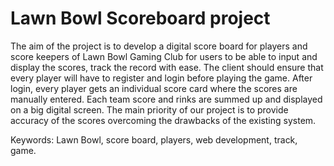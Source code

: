 # Lawn Bowl Scoreboard project

The aim of the project is to develop a digital score board for players and score keepers of Lawn Bowl Gaming Club for users to be able to input and display the scores, track the record with ease. The client should ensure that every player will have to register and login before playing the game. After login, every player gets an individual score card where the scores are manually entered. Each team score and rinks are summed up and displayed on a big digital screen. The main priority of our project is to provide accuracy of the scores overcoming the drawbacks of the existing system.

Keywords: Lawn Bowl, score board, players, web development, track, game.
